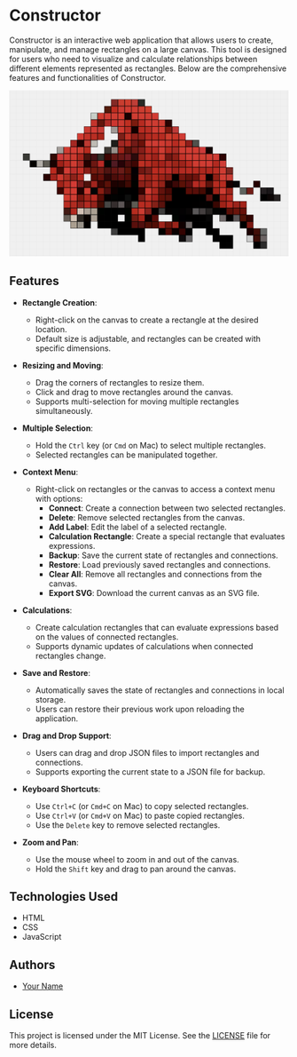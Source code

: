 # Constructor

Constructor is an interactive web application that allows users to create, manipulate, and manage rectangles on a large canvas. This tool is designed for users who need to visualize and calculate relationships between different elements represented as rectangles. Below are the comprehensive features and functionalities of Constructor.

![constructor](constructor.png)

## Features

- **Rectangle Creation**: 
  - Right-click on the canvas to create a rectangle at the desired location.
  - Default size is adjustable, and rectangles can be created with specific dimensions.

- **Resizing and Moving**: 
  - Drag the corners of rectangles to resize them.
  - Click and drag to move rectangles around the canvas.
  - Supports multi-selection for moving multiple rectangles simultaneously.

- **Multiple Selection**: 
  - Hold the `Ctrl` key (or `Cmd` on Mac) to select multiple rectangles.
  - Selected rectangles can be manipulated together.

- **Context Menu**: 
  - Right-click on rectangles or the canvas to access a context menu with options:
    - **Connect**: Create a connection between two selected rectangles.
    - **Delete**: Remove selected rectangles from the canvas.
    - **Add Label**: Edit the label of a selected rectangle.
    - **Calculation Rectangle**: Create a special rectangle that evaluates expressions.
    - **Backup**: Save the current state of rectangles and connections.
    - **Restore**: Load previously saved rectangles and connections.
    - **Clear All**: Remove all rectangles and connections from the canvas.
    - **Export SVG**: Download the current canvas as an SVG file.

- **Calculations**: 
  - Create calculation rectangles that can evaluate expressions based on the values of connected rectangles.
  - Supports dynamic updates of calculations when connected rectangles change.

- **Save and Restore**: 
  - Automatically saves the state of rectangles and connections in local storage.
  - Users can restore their previous work upon reloading the application.

- **Drag and Drop Support**: 
  - Users can drag and drop JSON files to import rectangles and connections.
  - Supports exporting the current state to a JSON file for backup.

- **Keyboard Shortcuts**: 
  - Use `Ctrl+C` (or `Cmd+C` on Mac) to copy selected rectangles.
  - Use `Ctrl+V` (or `Cmd+V` on Mac) to paste copied rectangles.
  - Use the `Delete` key to remove selected rectangles.

- **Zoom and Pan**: 
  - Use the mouse wheel to zoom in and out of the canvas.
  - Hold the `Shift` key and drag to pan around the canvas.


## Technologies Used

- HTML
- CSS
- JavaScript

## Authors

- [Your Name](https://github.com/your-username)

## License

This project is licensed under the MIT License. See the [LICENSE](LICENSE) file for more details.
